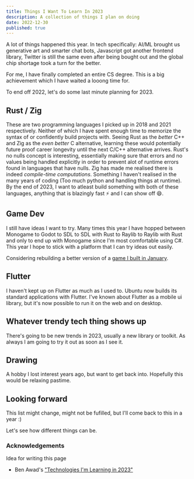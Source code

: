 ```yaml
---
title: Things I Want To Learn In 2023
description: A collection of things I plan on doing
date: 2022-12-30
published: true
---
```


A lot of things happened this year. 
In tech specifically: AI/ML brought us generative art and smarter chat bots, Javascript got another frontend library, Twitter is still the same even after being bought out and the global chip shortage took a turn for the better. 

For me, I have finally completed an entire CS degree. This is a big achievement which I have waited a looong time for.

To end off 2022, let's do some last minute planning for 2023.


## Rust / Zig

These are two programming languages I picked up in 2018 and 2021 respectively. 
Neither of which I have spent enough time to memorize the syntax of or confidently build projects with. Seeing Rust as the _better_ C++ and Zig as the _even better_ C alternative, learning these would potentially future proof career longevity until the next C/C++ alternative arrives. 
Rust's no nulls concept is interesting, essentially making sure that errors and no values being handled explicitly in order to prevent alot of runtime errors found in languages that have nulls.
Zig has made me realised there is indeed _compile-time computations_. Something I haven't realised in the many years of coding (Too much python and handling things at runtime).  
By the end of 2023, I want to atleast build something with both of these languages, anything that is blazingly fast ⚡ and I can show off 😄.

## Game Dev

I still have ideas I want to try. Many times this year I have hopped between Monogame to Godot to SDL to SDL with Rust to Raylib to Raylib with Rust and only to end up with Monogame since I'm most comfortable using C#. This year I hope to stick with a platform that I can try ideas out easily.

Considering rebuilding a better version of a [game I built in January](https://issaaahhhh.itch.io/plane-shooter).

## Flutter

I haven't kept up on Flutter as much as I used to. Ubuntu now builds its standard applications with Flutter. I've known about Flutter as a mobile ui library, but it's now possible to run it on the web and on desktop.

## Whatever trendy tech thing shows up

There's going to be new trends in 2023, usually a new library or toolkit. As always I am going to try it out as soon as I see it.

## Drawing

A hobby I lost interest years ago, but want to get back into. Hopefully this would be relaxing pastime.

## Looking forward

This list might change, might not be fufilled, but I'll come back to this in a year :)

Let's see how different things can be.

### Acknowledgements

Idea for writing this page
- Ben Awad's ["Technologies I'm Learning in 2023"](https://www.youtube.com/watch?v=dCCaYEG5KeA) 